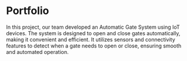 # Portfolio
In this project, our team developed an Automatic Gate System using IoT devices. The system is designed to open and close gates automatically, making it convenient and efficient. It utilizes sensors and connectivity features to detect when a gate needs to open or close, ensuring smooth and automated operation.
